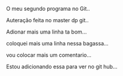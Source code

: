 O meu segundo programa no Git..

Auteração feita no master dp git..

Adionar mais uma linha ta bom...

coloquei mais uma linha nessa bagassa...

vou colocar mais um comentario...

Estou adicionando essa para ver no git hub...